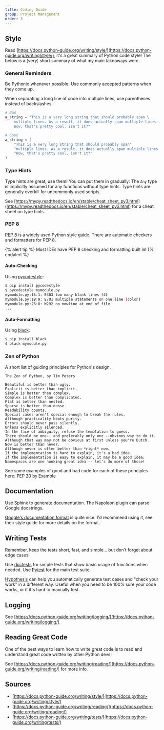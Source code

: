 ```yaml
---
title: Coding Guide
group: Project Management
order: 3
---
```


## Style

Read [https://docs.python-guide.org/writing/style/](https://docs.python-guide.org/writing/style/), it's a great summary of Python code style! The below is a (very) short summary of what my main takeaways were.

### General Reminders

Be Pythonic whenever possible: Use commonly accepted patterns when they come up.

When separating a long line of code into multiple lines, use parentheses instead of backslashes.

```python
# Bad
a_string = "This is a very long string that should probably span \
    multiple lines. As a result, it does actually span multiple lines. \
    Wow, that's pretty cool, isn't it?"

# Good
a_string = (
    "This is a very long string that should probably span"
    "multiple lines. As a result, it does actually span multiple lines."
    "Wow, that's pretty cool, isn't it?"
)
```

### Type Hints

Type hints are great, use them! You can put them in gradually: The `Any` type is implicitly assumed for any functions without type hints. Type hints are generally overkill for uncommonly used scripts.

See [https://mypy.readthedocs.io/en/stable/cheat_sheet_py3.html](https://mypy.readthedocs.io/en/stable/cheat_sheet_py3.html) for a cheat sheet on type hints.

### PEP 8

[PEP 8](https://pep8.org/) is a widely used Python style guide. There are automatic checkers and formatters for PEP 8.

{% alert tip %}
Most IDEs have PEP 8 checking and formatting built in!
{% endalert %}

#### Auto-Checking

Using [pycodestyle](https://github.com/PyCQA/pycodestyle):

```bash
$ pip install pycodestyle
$ pycodestyle mymodule.py
mymodule.py:15:1: E303 too many blank lines (4)
mymodule.py:19:9: E701 multiple statements on one line (colon)
mymodule.py:26:8: W292 no newline at end of file
...
```

#### Auto-Formatting

Using [black](https://github.com/psf/black):

```bash
$ pip install black
$ black mymodule.py
```

### Zen of Python

A short list of guiding principles for Python's design.

```text
The Zen of Python, by Tim Peters

Beautiful is better than ugly.
Explicit is better than implicit.
Simple is better than complex.
Complex is better than complicated.
Flat is better than nested.
Sparse is better than dense.
Readability counts.
Special cases aren't special enough to break the rules.
Although practicality beats purity.
Errors should never pass silently.
Unless explicitly silenced.
In the face of ambiguity, refuse the temptation to guess.
There should be one-- and preferably only one --obvious way to do it.
Although that way may not be obvious at first unless you're Dutch.
Now is better than never.
Although never is often better than *right* now.
If the implementation is hard to explain, it's a bad idea.
If the implementation is easy to explain, it may be a good idea.
Namespaces are one honking great idea -- let's do more of those!
```

See some examples of good and bad code for each of these principles here: [PEP 20 by Example](https://github.com/hblanks/zen-of-python-by-example/blob/master/pep20_by_example.py)

## Documentation

Use Sphinx to generate documentation. The Napoleon plugin can parse Google docstrings.

[Google's documentation format](https://google.github.io/styleguide/pyguide.html#38-comments-and-docstrings) is quite nice: I'd recommend using it, see their style guide for more details on the format.

## Writing Tests

Remember, keep the tests short, fast, and simple... but don't forget about edge cases!

Use [doctests](https://realpython.com/python-doctest/) for simple tests that show basic usage of functions when needed. Use [Pytest](https://docs.pytest.org/en/7.2.x/getting-started.html) for the main test suite.

[Hypothesis](https://hypothesis.readthedocs.io/en/latest/quickstart.html) can help you automatically generate test cases and "check your work" in a different way. Useful when you need to be 100% sure your code works, or if it's hard to manually test.

## Logging

See [https://docs.python-guide.org/writing/logging/](https://docs.python-guide.org/writing/logging/).

## Reading Great Code

One of the best ways to learn how to write great code is to read and understand great code written by other Python devs!

See [https://docs.python-guide.org/writing/reading/](https://docs.python-guide.org/writing/reading/) for more info.

## Sources

- [https://docs.python-guide.org/writing/style/](https://docs.python-guide.org/writing/style/)
- [https://docs.python-guide.org/writing/reading/](https://docs.python-guide.org/writing/reading/)
- [https://docs.python-guide.org/writing/tests/](https://docs.python-guide.org/writing/tests/)